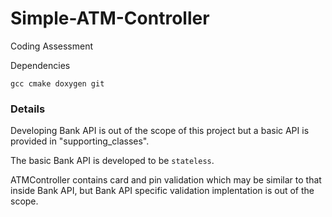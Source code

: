 # Simple-ATM-Controller
Coding Assessment


Dependencies
```
gcc cmake doxygen git
```


### Details

Developing Bank API is out of the scope of this project but a basic API is provided in "supporting_classes".

The basic Bank API is developed to be `stateless`.

ATMController contains card and pin validation which may be similar to that inside Bank API, but Bank API specific validation implentation is out of the scope.